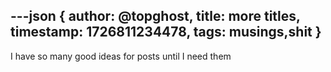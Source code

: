 
  ---json
  {
    author: @topghost,
    title: more titles,
    timestamp: 1726811234478,
    tags: musings,shit
  }
  ---
  I have so many good ideas for posts until I need them
  